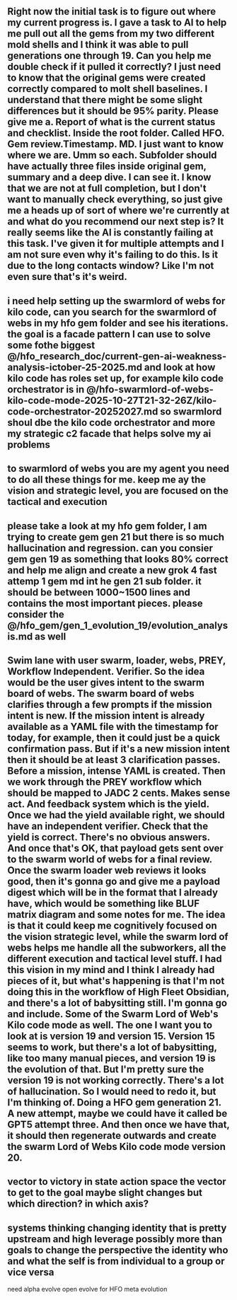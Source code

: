 Right now the initial task is to figure out where my current progress is. I gave a task to AI to help me pull out all the gems from my two different mold shells and I think it was able to pull generations one through 19. Can you help me double check if it pulled it correctly? I just need to know that the original gems were created correctly compared to molt shell baselines. I understand that there might be some slight differences but it should be 95% parity. Please give me a. Report of what is the current status and checklist. Inside the root folder. Called HFO. Gem review.Timestamp.  MD. I just want to know where we are. Umm so each. Subfolder should have actually three files inside original gem, summary and a deep dive. I can see it. I know that we are not at full completion, but I don't want to manually check everything, so just give me a heads up of sort of where we're currently at and what do you recommend our next step is? It really seems like the AI is constantly failing at this task. I've given it for multiple attempts and I am not sure even why it's failing to do this. Is it due to the long contacts window? Like I'm not even sure that's it's weird. 
---
i need help setting up the swarmlord of webs for kilo code, can you search for the swarmlord of webs in my hfo gem folder and see his iterations. the goal is a facade pattern I can use to solve some fothe biggest @/hfo_research_doc/current-gen-ai-weakness-analysis-ictober-25-2025.md  and look at how kilo code has roles set up, for example kilo code orchestrator is in @/hfo-swarmlord-of-webs-kilo-code-mode-2025-10-27T21-32-26Z/kilo-code-orchestrator-20252027.md so swarmlord shoul dbe the kilo code orchestrator and more my strategic c2 facade that helps solve my ai problems
---
to swarmlord of webs
you are my agent you need to do all these things for me. keep me ay the vision and strategic level, you are focused on the tactical and execution
---
please take a look at my hfo gem folder, I am trying to create gem gen 21 but there is so much hallucination and regression. can you consier gem gen 19 as something that looks 80% correct and help me align and create a new grok 4 fast attemp 1 gem md int he gen 21 sub folder. it should be between 1000~1500 lines and contains the most important pieces. please consider the @/hfo_gem/gen_1_evolution_19/evolution_analysis.md as well
---
Swim lane with user swarm, loader, webs, PREY, Workflow Independent. Verifier. So the idea would be the user gives intent to the swarm board of webs. The swarm board of webs clarifies through a few prompts if the mission intent is new. If the mission intent is already available as a YAML file with the timestamp for today, for example, then it could just be a quick confirmation pass. But if it's a new mission intent then it should be at least 3 clarification passes. Before a mission, intense YAML is created. Then we work through the PREY workflow which should be mapped to JADC 2 cents. Makes sense act. And feedback system which is the yield. Once we had the yield available right, we should have an independent verifier. Check that the yield is correct. There's no obvious answers. And once that's OK, that payload gets sent over to the swarm world of webs for a final review. Once the swarm loader web reviews it looks good, then it's gonna go and give me a payload digest which will be in the format that I already have, which would be something like BLUF matrix diagram and some notes for me. The idea is that it could keep me cognitively focused on the vision strategic level, while the swarm lord of webs helps me handle all the subworkers, all the different execution and tactical level stuff. I had this vision in my mind and I think I already had pieces of it, but what's happening is that I'm not doing this in the workflow of High Fleet Obsidian, and there's a lot of babysitting still. I'm gonna go and include. Some of the Swarm Lord of Web's Kilo code mode as well. The one I want you to look at is version 19 and version 15. Version 15 seems to work, but there's a lot of babysitting, like too many manual pieces, and version 19 is the evolution of that. But I'm pretty sure the version 19 is not working correctly. There's a lot of hallucination. So I would need to redo it, but I'm thinking of. Doing a HFO gem generation 21. A new attempt, maybe we could have it called be GPT5 attempt three. And then once we have that, it should then regenerate outwards and create the swarm Lord of Webs Kilo code mode version 20. 
---
vector to victory
in state action space
the vector to get to the goal
maybe slight changes
but which direction?  in which axis?
---
systems thinking
changing identity that is pretty upstream and high leverage
possibly more than goals
to change the perspective
the identity
who and what the self is
from individual to a group or vice versa
---
need alpha evolve
open evolve for HFO
meta evolution
